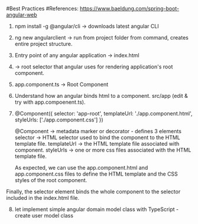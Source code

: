 #Best Practices
#References: https://www.baeldung.com/spring-boot-angular-web
1) npm install -g @angular/cli -> downloads latest angular CLI
2) ng new angularclient -> run from project folder from command, creates entire project structure.
3) Entry point of any angular application -> index.html
4) <app-root></app-root> -> root selector that angular uses for rendering application's root component.

5) app.component.ts -> Root Component
6) Understand how an angular binds html to a component. src/app (edit & try with app.compoenent.ts).
7) @Component({
  selector: 'app-root',
  templateUrl: './app.component.html',
  styleUrls: ['./app.component.css']
})

	@Component -> metadata marker or decorator - defines 3 elements
	selector -> HTML selector used to bind the component to the HTML template file.
	templateUrl -> the HTML template file associated with component.
	styleUrls -> one or more css files associated with the HTML template file.
	
	As expected, we can use the app.component.html and app.component.css files to define the HTML template and the CSS styles of the root component.

Finally, the selector element binds the whole component to the <app-root> selector included in the index.html file.

8) let implement simple angular domain model class with TypeScript - create user model class
